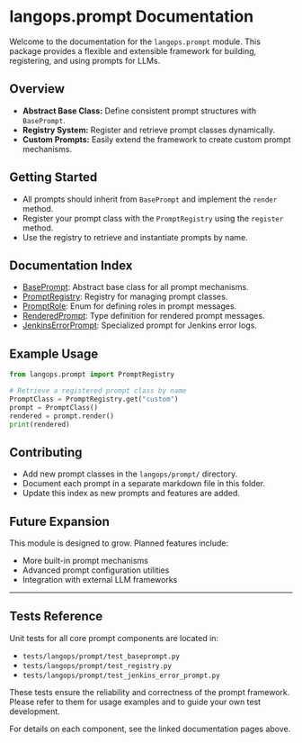 # langops.prompt Documentation

Welcome to the documentation for the `langops.prompt` module. This package provides a flexible and extensible framework for building, registering, and using prompts for LLMs.

## Overview

- **Abstract Base Class:** Define consistent prompt structures with `BasePrompt`.
- **Registry System:** Register and retrieve prompt classes dynamically.
- **Custom Prompts:** Easily extend the framework to create custom prompt mechanisms.

## Getting Started

- All prompts should inherit from `BasePrompt` and implement the `render` method.
- Register your prompt class with the `PromptRegistry` using the `register` method.
- Use the registry to retrieve and instantiate prompts by name.

## Documentation Index

- [BasePrompt](./base.md): Abstract base class for all prompt mechanisms.
- [PromptRegistry](./registry.md): Registry for managing prompt classes.
- [PromptRole](./constants.md): Enum for defining roles in prompt messages.
- [RenderedPrompt](./type.md): Type definition for rendered prompt messages.
- [JenkinsErrorPrompt](./jenkins_error_prompt.md): Specialized prompt for Jenkins error logs.

## Example Usage

```python
from langops.prompt import PromptRegistry

# Retrieve a registered prompt class by name
PromptClass = PromptRegistry.get("custom")
prompt = PromptClass()
rendered = prompt.render()
print(rendered)
```

## Contributing

- Add new prompt classes in the `langops/prompt/` directory.
- Document each prompt in a separate markdown file in this folder.
- Update this index as new prompts and features are added.

## Future Expansion

This module is designed to grow. Planned features include:

- More built-in prompt mechanisms
- Advanced prompt configuration utilities
- Integration with external LLM frameworks

---

## Tests Reference

Unit tests for all core prompt components are located in:

- `tests/langops/prompt/test_baseprompt.py`
- `tests/langops/prompt/test_registry.py`
- `tests/langops/prompt/test_jenkins_error_prompt.py`

These tests ensure the reliability and correctness of the prompt framework. Please refer to them for usage examples and to guide your own test development.

For details on each component, see the linked documentation pages above.

